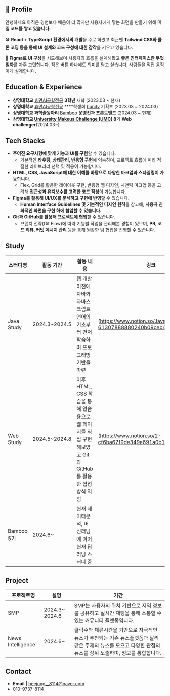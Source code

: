 ## 🙌 Profile
 안녕하세요 아직은 경험보다 배움이 더 많지만 사용자에게 닿는 화면을 만들기 위해 **매일 코드를 쌓고 있습니다.**

🛠️ **React + TypeScript 환경에서의 개발**을 주로 하였고 최근엔 **Tailwind CSS와 클론 코딩 등을 통해 UI 설계와 코드 구성에 대한 감각**을 키우고 있습니다.

🎨 **Figma로 UI 구성**을 시도해보며 사용자의 흐름을 설계해봤고 **좋은 인터페이스란 무엇일까**를 자주 고민합니다. 작은 버튼 하나에도 의미를 담고 싶습니다.  사람들을 직접 움직이게 설계합니다.





## Education & Experience
- **상명대학교** [휴먼AI공학전공](https://hi.smu.ac.kr/hi/index.do) **3학년** 재학 (2023.03 ~ 현재)
- **상명대학교**  [휴먼AI공학전공](https://hi.smu.ac.kr/hi/index.do) ****학생회 [hunity](https://www.instagram.com/smu_hunity?igsh=NjhrcnRoc3NxaHF6) 기획부 (2023.03 ~ 2024.03)
- **상명대학교 과학술동아리** [Bamboo](https://smu-bamboo.com/)  **운영진과 프론트엔드** (2024.03 ~ 현재)
- **상명대학교 [University Makeus Challenge (UMC)](https://www.makeus.in/umc) 8**기 **Web** **challenger**(2024.03~)



  
## Tech Stacks
- **주어진 요구사항에 맞게 기능과 UI를 구현**할 수 있습니다.
    - 기본적인 **라우팅, 상태관리, 반응형 구현**에 익숙하며, 프로젝트 흐름에 따라 적절한 라이브러리 선택 및 적용이 가능합니다.
- **HTML, CSS, JavaScript에 대한 이해를 바탕으로 다양한 마크업과 스타일링이 가능**합니다.
    - Flex, Grid를 활용한 레이아웃 구현, 반응형 웹 디자인, 시맨틱 마크업 등을 고려해 **접근성과 유지보수를 고려한 코드 작성**이 가능합니다.
- **Figma를 활용해 UI/UX를 분석하고 구현에 반영**할 수 있습니다.
    - **Human Interface Guidelines 및 기본적인 디자인 원칙**을 참고해, **사용자 친화적인 화면을 구현 하에 협업할 수 있습니다.**
- **Git과 GitHub를 활용해 프로젝트에 협업**할 수 있습니다.
    - 브랜치 전략(Git Flow)에 따라 기능별 작업을 관리해본 경험이 있으며, **PR, 코드 리뷰, 커밋 메시지 관리** 등을 통해 원활한 팀 협업을 진행할 수 있습니다.



      
  
## Study
| 스터디명 |  활동 기간  | 활동 내용 | 링크
|---------------|------|-----------|----------------|
| Java Study | 2024.3~2024.5 | 웹 개발 이전에 자바와 자바스크립트 언어의 기초부터 먼저 학습하며 프로그래밍 기반을 마련 | (https://www.notion.so/Java-Script-Study-61307888880240b09ceb4f3deb48549d)) |
| Web Study | 2024.5~2024.8 |  이후 HTML, CSS 학습을 통해 연습용으로 웹 페이지를 직접 구현해보았고 Git과 GitHub를 활용한 협업 방식 익힘 | (https://www.notion.so/2-cf6ba67f9de349a691a0b1cff70fb31d) |
| Bamboo 5기 | 2024.6~ | 현재 데이터분석, 머신러닝에 이어 현재 딥러닝 스터디 중 |  |




## Project
| 프로젝트명 |  설명  | 기간 |
|------------|----------|--------
| SMP | 2024.3~ 2024.6 | SMP는 사용자의 위치 기반으로 지역 정보를 공유하고 실시간 채팅을 통해 소통할 수 있는 커뮤니티 플랫폼입니다. |
| News Intelligence | 2024.6~  | 클릭수와 체류시간을 기반으로 자극적인 뉴스가 추천되는 기존 뉴스플랫폼과 달리 같은 주제의 뉴스를 모으고 다양한 관점의 뉴스를 상위 노출하며, 정보를 통합합니다. |



## Contact
- **Email |** heejung__8114@naver.com
- 010-9737-8114
